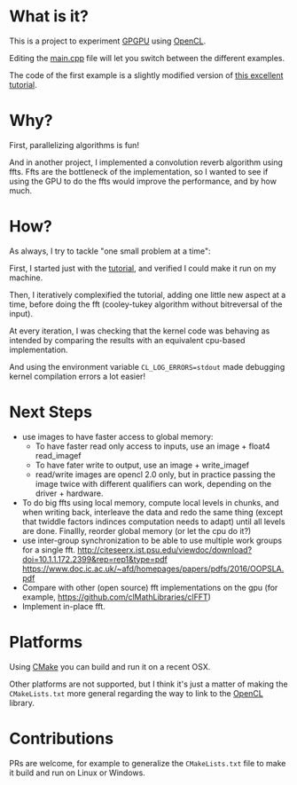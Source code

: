 # What is it?

This is a project to experiment [GPGPU](https://en.wikipedia.org/wiki/General-purpose_computing_on_graphics_processing_units) using [OpenCL](https://fr.wikipedia.org/wiki/OpenCL).

Editing the [main.cpp](main.cpp) file will let you switch between the different examples.

The code of the first example is a slightly modified version of [this excellent tutorial](https://www.eriksmistad.no/getting-started-with-opencl-and-gpu-computing/).

# Why?

First, parallelizing algorithms is fun!

And in another project, I implemented a convolution reverb algorithm using ffts. Ffts are the bottleneck of the implementation, so I wanted to see if using the GPU to do the ffts would improve the performance, and by how much.

# How?

As always, I try to tackle "one small problem at a time":

First, I started just with the  [tutorial](https://www.eriksmistad.no/getting-started-with-opencl-and-gpu-computing/), and verified I could make it run on my machine.

Then, I iteratively complexified the tutorial, adding one little new aspect at a time, before doing the fft (cooley-tukey algorithm without bitreversal of the input).

At every iteration, I was checking that the kernel code was behaving as intended by comparing the results with an equivalent cpu-based implementation.

And using the environment variable `CL_LOG_ERRORS=stdout` made debugging kernel compilation errors a lot easier!

# Next Steps

* use images to have faster access to global memory:
  * To have faster read only access to inputs, use an image + float4 read_imagef
  * To have fater write to output, use an image + write_imagef
  * read/write images are opencl 2.0 only, but in practice passing the image twice with different
qualifiers can work, depending on the driver + hardware.
* To do big ffts using local memory, compute local levels in chunks, and when writing back, interleave the data
and redo the same thing (except that twiddle factors indinces computation needs to adapt) until all levels are done.
Finallly, reorder global memory (or let the cpu do it?)
* use inter-group synchronization to be able to use multiple work groups for a single fft.
http://citeseerx.ist.psu.edu/viewdoc/download?doi=10.1.1.172.2399&rep=rep1&type=pdf 
https://www.doc.ic.ac.uk/~afd/homepages/papers/pdfs/2016/OOPSLA.pdf
* Compare with other (open source) fft implementations on the gpu (for example, https://github.com/clMathLibraries/clFFT)
* Implement in-place fft.

# Platforms

Using [CMake](https://cmake.org/) you can build and run it on a recent OSX.

Other platforms are not supported, but I think it's just a matter of making the `CMakeLists.txt` more general regarding the way to link to the [OpenCL](https://fr.wikipedia.org/wiki/OpenCL) library.

# Contributions

PRs are welcome, for example to generalize the `CMakeLists.txt` file to make it build and run on Linux or Windows.

